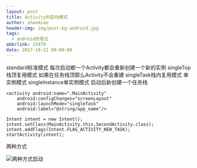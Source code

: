 ```yaml
---
layout: post
title: Activity的启动模式
author: shaomiao
header-img: img/post-bg-android.jpg
tags:
  - android的笔记
abbrlink: 23479
date: 2017-10-21 00:00:00
---
```

standard标准模式 每次启动都一个Activity都会重新创建一个新的实例
singleTop栈顶复用模式 如果在任务栈顶那么Activity不会重建
singleTask栈内复用模式 单实例模式
singleInstance单实例模式 启动后新创建一个任务栈

	<activity android:name=".MainActivity"
		android:configChanges="screenLayout"
		android:launchMode="singleTask"
		android:label="@string/app_name"/>

	Intent intent = new Intent();
	intent.setClass(MainActivity.this,SecondActivity.class);
	intent.addFlags(Intent.FLAG_ACTIVITY_NEW_TASK);
	startActivity(intent);

两种方式

![两种方式启动](http://upload-images.jianshu.io/upload_images/2590671-4cc9655ee6c419fc.png?imageMogr2/auto-orient/strip%7CimageView2/2/w/1240)
